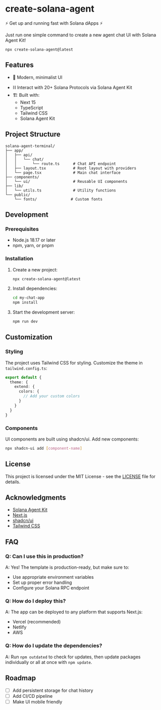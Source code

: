# create-solana-agent

:zap: Get up and running fast with Solana dApps :zap:

Just run one simple command to create a new agent chat UI with Solana Agent Kit!

```shell
npx create-solana-agent@latest
```

## Features

- 🎨 Modern, minimalist UI
<!-- - 📱 Fully responsive design with mobile-first approach -->
- ⛓️ Interact with 20+ Solana Protocols via Solana Agent Kit
- 🏗️ Built with:
  - Next 15
  - TypeScript
  - Tailwind CSS
  - Solana Agent Kit

## Project Structure

```
solana-agent-terminal/
├── app/
│   ├── api/
│   │   └── chat/
│   │       └── route.ts      # Chat API endpoint
│   ├── layout.tsx            # Root layout with providers
│   └── page.tsx              # Main chat interface
├── components/
│   └── ui/                   # Reusable UI components
├── lib/
│   └── utils.ts              # Utility functions
└── public/
    └── fonts/               # Custom fonts
```

## Development

### Prerequisites

- Node.js 18.17 or later
- npm, yarn, or pnpm

### Installation

1. Create a new project:
   ```bash
   npx create-solana-agent@latest
   ```

2. Install dependencies:
   ```bash
   cd my-chat-app
   npm install
   ```

3. Start the development server:
   ```bash
   npm run dev
   ```

## Customization

### Styling

The project uses Tailwind CSS for styling. Customize the theme in `tailwind.config.ts`:

```typescript
export default {
  theme: {
    extend: {
      colors: {
        // Add your custom colors
      }
    }
  }
}
```

### Components

UI components are built using shadcn/ui. Add new components:

```bash
npx shadcn-ui add [component-name]
```
## License

This project is licensed under the MIT License - see the [LICENSE](LICENSE) file for details.

## Acknowledgments

- [Solana Agent Kit](https://www.solanaagentkit.xyz/)
- [Next.js](https://nextjs.org)
- [shadcn/ui](https://ui.shadcn.com/)
- [Tailwind CSS](https://tailwindcss.com)

## FAQ

### Q: Can I use this in production?
A: Yes! The template is production-ready, but make sure to:
- Use appropriate environment variables
- Set up proper error handling
- Configure your Solana RPC endpoint

### Q: How do I deploy this?
A: The app can be deployed to any platform that supports Next.js:
- Vercel (recommended)
- Netlify
- AWS

### Q: How do I update the dependencies?
A: Run `npm outdated` to check for updates, then update packages individually or all at once with `npm update`.

## Roadmap

- [ ] Add persistent storage for chat history
- [ ] Add CI/CD pipeline
- [ ] Make UI mobile friendly